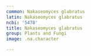 ```yaml
---
common: Nakaseomyces glabratus
latin: Nakaseomyces glabratus
ncbi: '5478'
title: Nakaseomyces glabratus
group: Plants and Fungi
image: .na.character

---
```


